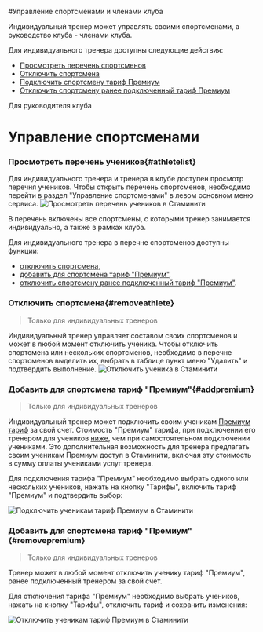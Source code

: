 #Управление спортсменами и членами клуба

Индивидуальный тренер может управлять своими спортсменами, а руководство клуба - членами клуба.

Для индивидуального тренера доступны следующие действия:
* [Просмотреть перечень спортсменов](#athletelist)
* [Отключить спортсмена](#removeathlete)
* [Подключить спортсмену тариф Премиум](#addpremium) 
* [Отключить спортсмену ранее подключенный тариф Премиум](#removepremium) 

Для руководителя клуба 

# Управление спортсменами



### Просмотреть перечень учеников{#athletelist}
Для индивидуального тренера и тренера в клубе доступен просмотр перечня учеников.
Чтобы открыть перечень спортсменов, необходимо перейти в раздел "Управление спортсменами" в левом основном меню сервиса.
![Просмотреть перечень учеников в Стаминити](https://content.staminity.com/assets/images/requests/athletes_list.gif)

В перечень включены все спортсмены, с которыми тренер занимается индивидуально, а также в рамках клуба.

Для индивидуального тренера в перечне спортсменов доступны функции:
* [отключить спортсмена](#removeathlete),
* [добавить для спортсмена тариф "Премиум"](#addpremium),
* [отключить спортсмену ранее подключенный тариф "Премиум"](#removepremium).

### Отключить спортсмена{#removeathlete}
>Только для индивидуальных тренеров 

Индивидуальный тренер управляет составом своих спортсменов и может в любой момент отключить ученика.
Чтобы отключить спортсмена или нескольких спортсменов, необходимо в перечне спортсменов выделить их, выбрать в таблице пункт меню "Удалить" и подтвердить выполнение.
![Отключить ученика в Стаминити](http://content.staminity.com/assets/images/requests/remove_athlete.gif)


### Добавить для спортсмена тариф "Премиум"{#addpremium}
>Только для индивидуальных тренеров 

Индивидуальный тренер может подключить своим ученикам [Премиум тариф](/tariffs/Premium.md) за свой счет. Стоимость "Премиум" тарифа, при подключении его тренером для учеников [ниже](/tariffs/Coach.md), чем при самостоятельном подключении учениками. Это дополнительная возможность для тренера предлагать своим ученикам Премиум доступ в Стаминити, включая эту стоимость в сумму оплаты учениками услуг тренера.

Для подключения тарифа "Премиум" необходимо выбрать одного или нескольких учеников, нажать на кнопку "Тарифы", включить тариф "Премиум" и подтвердить выбор:

![Подключить ученикам тариф Премиум в Стаминити](http://content.staminity.com/assets/images/requests/add_PremiumByCoach.gif)

### Добавить для спортсмена тариф "Премиум"{#removepremium}
>Только для индивидуальных тренеров 

Тренер может в любой момент отключить ученику тариф "Премиум", ранее подключенный тренером за свой счет.

Для отключения тарифа "Премиум" необходимо выбрать учеников, нажать на кнопку "Тарифы", отключить тариф и сохранить изменения:

![Отключить ученикам тариф Премиум в Стаминити](http://content.staminity.com/assets/images/requests/remove_PremiumByCoach.gi)

